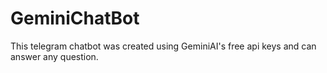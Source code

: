 # GeminiChatBot
This telegram chatbot was created using GeminiAI's free api keys and can answer any question.
